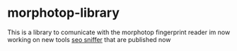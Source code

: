 # morphotop-library
This is a library to comunicate with the morphotop  fingerprint reader
im now working on new tools [seo sniffer](https://seosniffer.com) that are published now 
